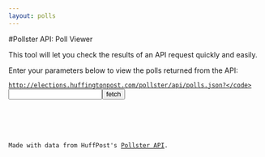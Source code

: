 ```yaml
---
layout: polls
---
```


#Pollster API: Poll Viewer

This tool will let you check the results of an API request quickly and easily.

Enter your parameters below to view the polls returned from the API:

<code>http://elections.huffingtonpost.com/pollster/api/polls.json?</code><input id='input-params' type='text' /><input type='submit' value='fetch' onclick='fetch()' />

<div id='output'></div>

<script>

	String.prototype.makeCal = function(){
		var output = this.replace(/(([A-Za-z]){3}) (([A-Za-z]){3}) (([0-9]){2}) (([0-9]){4})/g, "<span class='cal-cal'><span class='cal-month'>$3 $7</span><span class='cal-date'>$5</span></span>");
		return output;
	}

	var graph_height = 120,
		bar_width = 30,
		bar_padding = 36,
		label_padding = 16;

	var scaleYUp = d3.scale.linear()
		.domain([0,100])
		.range([graph_height, 0]);
	var scaleYDn = d3.scale.linear()
		.domain([0,100])
		.range([0, graph_height]);

	var API_SERVER = 'http://elections.huffingtonpost.com/',
		API_BASE = 'pollster/api/',
		API_FILE = 'polls.json',
		callback = '?callback=pollsterPoll',
		latest_data;

	var format = d3.time.format('%Y-%m-%d');

	window.pollsterPoll = function(incoming_data){
		latest_data = incoming_data;
		visualize();
	}

	function fetch(){
		var input_params = document.getElementById('input-params').value; 
		$.ajax({
			url: API_SERVER + API_BASE + API_FILE + callback + '&' + input_params,
			dataType: 'script',
			type: 'GET',
			cache: true
		});
	}

	function visualize(){

		//clear old view
		d3.select('#output').selectAll('.poll-box-wrapper').remove();

		var view = d3.select('#output');
		var boxes = view.selectAll('.poll-box').data(latest_data);

		var boxEnter = boxes.enter().append('div')
			.attr('class', 'poll-box-wrapper')
			.html(function(d,i){
				var counter = '<h3 class="response-obj">response[' + i + ']</h3>';
				return counter;
			})
				.append('div')
					.attr('class', 'poll-box')
					.html(function(d,i){
						var start = '<span class="cat-title">start_date:</span> ' + format.parse(d.start_date).toDateString().makeCal(),
							end = ' <span class="cat-title">end_date:</span> ' + format.parse(d.end_date).toDateString().makeCal() + '<br />',
							method = '<span class="cat-title">method:</span> <span class="cat-method">' + d.method + '</span><br /><br />',
							pollster = '<span class="cat-title">pollster:</span> <span class="cat-pollster">' + d.pollster + '</span><br />',
							wrapper = '<div class="questions-wrapper"></div>',
							source = '<div class="cat-source">source: <a href="' + d.source + '">' + d.source + '</a></div>';

						return pollster + method + start + end + wrapper + source;
					})
					.select('.questions-wrapper').selectAll('.question').data(function(d){return d.questions})
						.enter().append('div')
							.attr('class', 'question')
							.html(function(d,i){
								var question_number = i + 1,
									question = d.name,
									header = '<span class="quest-num">Question ' + question_number + ':</span> ' + question;
								return '<header>' + header + '</header>'
							})
							.selectAll('.subpop').data(function(d){return d.subpopulations})
								.enter().append('div')
									.attr('class', 'subpop')
									.html(function(d){
										var header = 'Sample: <span class="obs-num">'+ d.observations + '</span> ' + d.name;
										return '<header>' + header + '</header>';
									});

		var graphEnter = boxEnter.append('svg:svg')
			.attr('class', 'response-vis')
			.attr('width', function(d){return d.responses.length * (bar_width + (bar_padding*2))})
			.attr('height', graph_height + label_padding)
			.selectAll('.response').data(function(d){return d.responses})
				.enter().append('svg:g')
					.attr('class', 'response');

		var responseBarEnter = graphEnter
						.insert('svg:rect')
						.attr('class', 'response-bar')
						.attr('x', function(d,i){return bar_padding + (i * bar_width) + (2 * i * bar_padding)})
						.attr('y', function(d){return scaleYUp(d.value)})
						.attr('height', function(d){return scaleYDn(d.value)})
						.attr('width', bar_width)
						.attr('fill', function(d){
							if(d.party === 'Dem'){
								return 'steelblue';
							} else if(d.party === 'Rep'){
								return 'firebrick';
							} else if(d.party === 'ind'){
								return '#FD7';
							} else if(d.choice === 'Approve' || d.choice === 'Yes' || d.choice === 'Very Favorable' || d.choice === 'Favorable' || d.choice === 'Positive' || d.choice === 'Very Positive'){
								return '#0F0';
							} else if(d.choice === 'Disapprove' || d.choice === 'No' || d.choice === 'Very Unfavorable' || d.choice === 'Unfavorable' || d.choice === 'Negative' || d.choice === 'Very Negative'){
								return '#F00';
							} else if(d.choice === 'Somewhat Favorable' || d.choice === 'Somewhat Positive'){
								return '#7F7';
							} else if(d.choice === 'Somewhat Unfavorable' || d.choice === 'Somewhat Negative'){
								return '#F77';
							} else {
								return '#777';
							}
						});

		var responseValueLabelEnter = graphEnter
						.insert('svg:text')
							.attr('class', 'response-value-label')
							.attr('x', function(d,i){return bar_padding + (i * bar_width) + (2 * i * bar_padding)})
							.attr('y', function(d){return scaleYUp(d.value)})
							.attr('dx', ((1/2) * bar_width))
							.attr('dy', -7)
							.attr('text-anchor', 'middle')
							.text(function(d){return d.value + '%'});

		var responseChoiceLabelEnter = graphEnter
						.insert('svg:text')
							.attr('class', 'response-choice-label')
							.attr('x', function(d,i){return bar_padding + (i * bar_width) + (2 * i * bar_padding)})
							.attr('y', graph_height)
							.attr('dx', ((1/2) * bar_width))
							.attr('dy', label_padding - 5)
							.attr('text-anchor', 'middle')
							.text(function(d){return d.choice});	

	}
</script>


<div id='attribution'>Made with data from HuffPost's <a href='http://elections.huffingtonpost.com/pollster/api'>Pollster API</a>.</div>